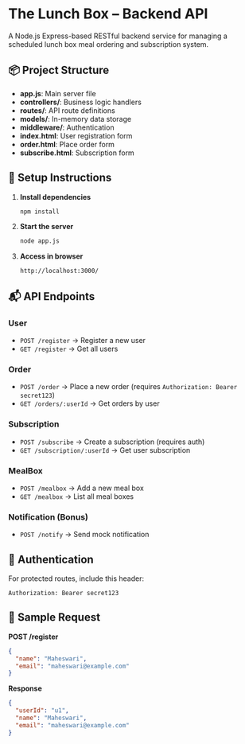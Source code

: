 
# The Lunch Box – Backend API

A Node.js Express-based RESTful backend service for managing a scheduled lunch box meal ordering and subscription system.

## 📦 Project Structure

- **app.js**: Main server file
- **controllers/**: Business logic handlers
- **routes/**: API route definitions
- **models/**: In-memory data storage
- **middleware/**: Authentication
- **index.html**: User registration form
- **order.html**: Place order form
- **subscribe.html**: Subscription form

## 🚀 Setup Instructions

1. **Install dependencies**
   ```bash
   npm install
   ```

2. **Start the server**
   ```bash
   node app.js
   ```

3. **Access in browser**
   ```
   http://localhost:3000/
   ```

## 📬 API Endpoints

### User
- `POST /register` → Register a new user
- `GET /register` → Get all users

### Order
- `POST /order` → Place a new order (requires `Authorization: Bearer secret123`)
- `GET /orders/:userId` → Get orders by user

### Subscription
- `POST /subscribe` → Create a subscription (requires auth)
- `GET /subscription/:userId` → Get user subscription

### MealBox
- `POST /mealbox` → Add a new meal box
- `GET /mealbox` → List all meal boxes

### Notification (Bonus)
- `POST /notify` → Send mock notification 
## 🔐 Authentication

For protected routes, include this header:
```
Authorization: Bearer secret123
```

## 🧪 Sample Request

**POST /register**
```json
{
  "name": "Maheswari",
  "email": "maheswari@example.com"
}
```

**Response**
```json
{
  "userId": "u1",
  "name": "Maheswari",
  "email": "maheswari@example.com"
}


